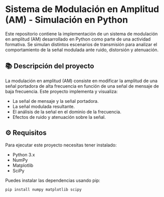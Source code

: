 # Sistema de Modulación en Amplitud (AM) - Simulación en Python

Este repositorio contiene la implementación de un sistema de modulación en amplitud (AM) desarrollado en Python como parte de una actividad formativa. Se simulan distintos escenarios de transmisión para analizar el comportamiento de la señal modulada ante ruido, distorsión y atenuación.

## 📚 Descripción del proyecto

La modulación en amplitud (AM) consiste en modificar la amplitud de una señal portadora de alta frecuencia en función de una señal de mensaje de baja frecuencia. Este proyecto implementa y visualiza:

- La señal de mensaje y la señal portadora.
- La señal modulada resultante.
- El análisis de la señal en el dominio de la frecuencia.
- Efectos de ruido y atenuación sobre la señal.

## ⚙️ Requisitos

Para ejecutar este proyecto necesitas tener instalado:

- Python 3.x
- NumPy
- Matplotlib
- SciPy

Puedes instalar las dependencias usando pip:

```bash
pip install numpy matplotlib scipy
